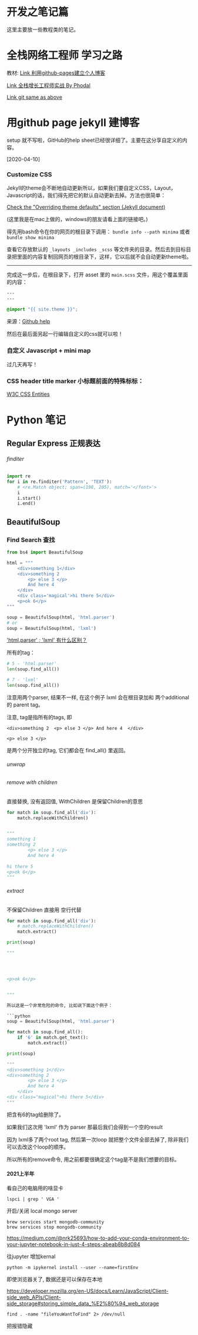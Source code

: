 # 开发之笔记篇
这里主要放一些教程类的笔记。

# 全栈网络工程师 学习之路

教材:
[Link 利用github-pages建立个人博客](https://ezlippi.com/blog/2015/03/github-pages-blog.html ":)")

[Link 全栈增长工程师实战
By Phodal](http://growth-in-action.phodal.com/ ":)")

[Link git same as above](https://github.com/phodal/articles/issues/15 ":)")


# 用github page jekyll 建博客

setup 就不写啦，GitHub的help sheet已经很详细了。主要在这分享自定义的内容。

[2020-04-10]
### Customize CSS 
Jekyll的theme会不断地自动更新所以，如果我们要自定义CSS，Layout，Javascript的话，我们得先把它的默认自动更新去掉。方法也很简单：

[Check the "Overriding theme defaults" section (Jekyll document)](https://jekyllrb.com/docs/themes/ ":)")

(这里我是在mac上做的，windows的朋友请看上面的链接吧。)

得先用bash命令在你的网页的根目录下调用：
`bundle info --path minima` 或者
`bundle show minima`

查看它存放默认的 `_layouts _includes _scss` 等文件夹的目录。然后去到目标目录把里面的内容复制回网页的根目录下，这样，它以后就不会自动更新theme啦。

---

完成这一步后，在根目录下，打开 asset 里的 `main.scss` 文件，用这个覆盖里面的内容：
```CSS
---
---

@import "{{ site.theme }}";
```

来源：[Github help](https://help.github.com/en/enterprise/2.14/user/articles/customizing-css-and-html-in-your-jekyll-theme ":)")

然后在最后面另起一行编辑自定义的css就可以啦！


### 自定义 Javascript + mini map
过几天再写！


### CSS header title marker 小标题前面的特殊标标：

[W3C CSS Entities](https://www.w3schools.com/cssref/css_entities.asp ":)")



# Python 笔记

## Regular Express 正规表达

###### finditer

```python
import re
for i in re.finditer('Pattern', 'TEXT'):
	# <re.Match object; span=(198, 205), match='</font>'>
	i
	i.start()
	i.end()
```


## BeautifulSoup 

### Find Search 查找 

```python
from bs4 import BeautifulSoup

html = """
	<div>something 1</div>
	<div>something 2
		<p> else 3 </p>
		And here 4 
	</div>
	<div class='magical'>hi there 5</div>
	<p>ok 6</p>
"""

soup = BeautifulSoup(html, 'html.parser')
# or
soup = BeautifulSoup(html, 'lxml')
```

['html.parser' ; 'lxml' 有什么区别？](https://stackoverflow.com/questions/45494505/python-difference-between-lxml-and-html-parser-and-html5lib-with-beautifu ":)")

所有的tag：
```python
# 5 - 'html.parser'
len(soup.find_all())

# 7 - 'lxml' 
len(soup.find_all())
```
注意用两个parser, 结果不一样, 在这个例子 lxml 会在根目录加<html>和 <body>两个additional的 parent tag。


注意, tag是指所有的tags, 即 

` <div>something 2	<p> else 3 </p> And here 4  </div> `	

` <p> else 3 </p> `

是两个分开独立的tag, 它们都会在 find_all() 里返回。


###### unwrap

###### remove with children

直接替换, 没有返回值, WithChildren 是保留Children的意思
```python
for match in soup.find_all('div'):
    match.replaceWithChildren()


"""
something 1
something 2
		<p> else 3 </p>
		And here 4 
	
hi there 5
<p>ok 6</p>
"""

```

###### extract
不保留Children 直接用 空行代替

```python
for match in soup.find_all('div'):
    # match.replaceWithChildren()
    match.extract()

print(soup)

"""




<p>ok 6</p>


"""

所以这是一个非常危险的命令, 比如说下面这个例子：

```python
soup = BeautifulSoup(html, 'html.parser')

for match in soup.find_all():
    if '6' in match.get_text():
        match.extract()

print(soup)

"""
<div>something 1</div>
<div>something 2
		<p> else 3 </p>
		And here 4 
	</div>
<div class="magical">hi there 5</div>
"""
```
把含有6的tag给删除了。

如果我们这次用 'lxml' 作为 parser 那最后我们会得到一个空的result

因为 lxml多了两个root tag, 然后第一次loop 就把整个文件全部去掉了, 除非我们可以去改这个loop的顺序。

所以所有的remove命令, 用之前都要很确定这个tag是不是我们想要的目标。




#### 2021上半年


看自己的电脑用的啥显卡

```
lspci | grep ' VGA '
```


开启/关闭 local mongo server

```
brew services start mongodb-community
brew services stop mongodb-community
```


https://medium.com/@nrk25693/how-to-add-your-conda-environment-to-your-jupyter-notebook-in-just-4-steps-abeab8b8d084

往jupyter 增加kernal 

```
python -m ipykernel install --user --name=firstEnv
```




即使浏览器关了, 数据还是可以保存在本地

https://developer.mozilla.org/en-US/docs/Learn/JavaScript/Client-side_web_APIs/Client-side_storage#storing_simple_data_%E2%80%94_web_storage




```
find . -name "fileYouWantToFind" 2> /dev/null
```
把报错隐藏
